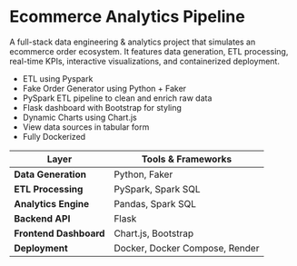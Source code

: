 # Ecommerce Analytics Pipeline

A full-stack data engineering & analytics project that simulates an ecommerce order ecosystem.
It features data generation, ETL processing, real-time KPIs, interactive visualizations, and containerized deployment.
- ETL using Pyspark
- Fake Order Generator using Python + Faker
- PySpark ETL pipeline to clean and enrich raw data
- Flask dashboard with Bootstrap for styling
- Dynamic Charts using Chart.js
- View data sources in tabular form
- Fully Dockerized  

| Layer                  | Tools & Frameworks             |
| ---------------------- | ------------------------------ |
| **Data Generation**    | Python, Faker                  |
| **ETL Processing**     | PySpark, Spark SQL             |
| **Analytics Engine**   | Pandas, Spark SQL              |
| **Backend API**        | Flask                          |
| **Frontend Dashboard** | Chart.js, Bootstrap            |
| **Deployment**         | Docker, Docker Compose, Render |
